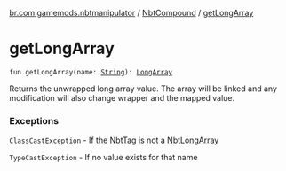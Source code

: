 [br.com.gamemods.nbtmanipulator](../index.md) / [NbtCompound](index.md) / [getLongArray](./get-long-array.md)

# getLongArray

`fun getLongArray(name: `[`String`](https://kotlinlang.org/api/latest/jvm/stdlib/kotlin/-string/index.html)`): `[`LongArray`](https://kotlinlang.org/api/latest/jvm/stdlib/kotlin/-long-array/index.html)

Returns the unwrapped long array value. The array will be linked and any modification will
also change wrapper and the mapped value.

### Exceptions

`ClassCastException` - If the [NbtTag](../-nbt-tag.md) is not a [NbtLongArray](../-nbt-long-array/index.md)

`TypeCastException` - If no value exists for that name